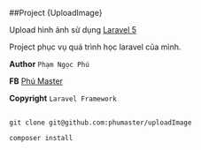 ##Project {UploadImage}

Upload hình ảnh sử dụng [Laravel 5](http://laravel.com)

Project phục vụ quá trình học laravel của mình.

**Author** `Phạm Ngọc Phú`

**FB** [Phú Master](http://facebook.com/dev.phumaster)

**Copyright** `Laravel Framework`

##

`git clone git@github.com:phumaster/uploadImage`

`composer install`
